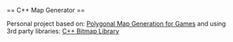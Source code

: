 == C++ Map Generator ==

Personal project based on: [Polygonal Map Generation for Games](www-cs-students.stanford.edu/~amitp/game-programming/polygon-map-generation)
and using 3rd party libraries: [C++ Bitmap Library](https://github.com/ArashPartow/bitmap)
